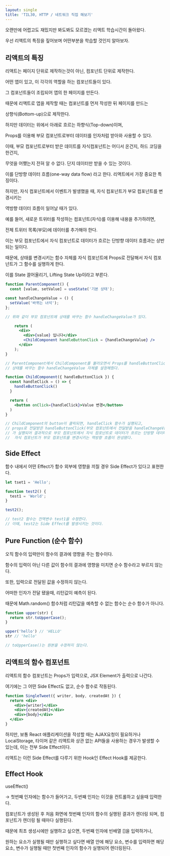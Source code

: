 ```yaml
---
layout: single
title: 'TIL30, HTTP / 네트워크 직접 해보기'
---
```


오랜만에 어렵고도 재밌지만 봐도봐도 모르겠는 리액트 학습시간이 돌아왔다.

우선 리액트의 특징을 짚어보며 어떤부분을 학습할 것인지 알아보자.

## 리액트의 특징

리액트는 페이지 단위로 제작하는것이 아닌, 컴포넌트 단위로 제작한다.

어떤 앱이 있고, 이 각각의 역할을 하는 컴포넌트들이 있다.

그 컴포넌트들이 조립되어 앱의 한 페이지를 만든다.

때문에 리액트로 앱을 제작할 때는 컴포넌트를 먼저 작성한 뒤 페이지를 만드는

상향식(Bottom-up)으로 제작한다.

하지만 데이터는 위에서 아래로 흐르는 하향식(Top-down)이며,

Props를 이용해 부모 컴포넌트로부터 데이터를 인자처럼 받아와 사용할 수 있다.

이때, 부모 컴포넌트로부터 받은 데이트를 자식컴포넌트는 어디서 온건지, 하드 코딩을 한건지,

무엇을 어쨌는지 전혀 알 수 없다. 단지 데이터만 받을 수 있는 것이다.

이를 단방향 데이터 흐름(one-way data flow) 라고 한다. 리액트에서 가장 중요한 특징이다.

하지만, 자식 컴포넌트에서 이벤트가 발생했을 때, 자식 컴포넌트가 부모 컴포넌트를 변경시키는

역방향 데이터 흐름이 일어날 때가 있다.

예를 들어, 새로운 트위터를 작성하는 컴포넌트(자식)를 이용해 내용을 추가하려면,

전체 트위터 목록(부모)에 데이터를 추가해야 한다.

이는 부모 컴포넌트에서 자식 컴포넌트로 데이터가 흐르는 단방향 데이터 흐름과는 상반되는 일이다.

때문에, 상태를 변경시키는 함수 자체를 자식 컴포넌트에 Props로 전달해서 자식 컴포넌트가 그 함수를 실행하게 한다. 

이를 State 끌어올리기, Lifting State Up이라고 부른다.

```jsx
function ParentComponent() {
  const [value, setValue] = useState('기본 상태');

const handleChangeValue = () {
  setValue('바뀌는 녀석');
};

// 위와 같이 부모 컴포넌트에 상태를 바꾸는 함수 handleChangeValue가 있다.

	return (
	  <div>
	    <div>{value} 입니다</div>
	    <ChildComponent handleButtonClick = {handleChangeValue} />
	  </div>
	);
}

// ParentComponent에서 ChildComponent를 불러오면서 Props를 handleButtonClick로
// 상태를 바꾸는 함수 handleChangeValue 자체를 설정해줬다.

function ChildComponent({ handleButtonClick }) {
  const handleClick = () => {
    handleButtonClick()
  }

  return (
    <button onClick={handleClick}>Value 변경</button>
  )
}

// ChildComponent의 button이 클릭되면, handleClick 함수가 실행되고,
// props로 전달받은 handleButtonClick(부모 컴포넌트에서 전달받음 handleChangeValue함수 자체)
// 가 실행되어 결과적으로 부모 컴포넌트에서 자식 컴포넌트로 데이터가 흐르는 단방향 데이터 흐름이면서
//  자식 컴포넌트가 부모 컴포넌트를 변경시키는 역방향 흐름이 완성됐다.

```

## Side Effect

함수 내에서 어떤 Effect가 함수 외부에 영향을 끼칠 경우 Side Effect가 있다고 표현한다.

```jsx
let tset1 = 'Hello';

function test2() {
  test1 = 'World';
}

test2();

// test2 함수는 전역변수 test1을 수정한다.
// 이때, test2는 Side Effect를 발생시키는 것이다.
```

## Pure Function (순수 함수)

오직 함수의 입력만이 함수의 결과에 영향을 주는 함수이다.

함수의 입력이 아닌 다른 값이 함수의 결과에 영향을 미치면 순수 함수라고 부르지 않는다.

또한, 입력으로 전달된 값을 수정하지 않는다.

어떠한 인자가 전달 됐을때, 리턴값이 예측이 된다.

때문에 Math.random() 함수처럼 리턴값을 예측할 수 없는 함수는 순수 함수가 아니다.

```jsx
function upper(str) {
  return str.toUpperCase();
}

upper('hello') // 'HELLO'
str // 'hello'

// toUpperCase()는 원본을 수정하지 않는다.
```

## 리액트의 함수 컴포넌트

리액트의 함수 컴포넌트는 Props가 입력으로, JSX Element가 출력으로 나간다.

여기에는 그 어떤 Side Effect도 없고, 순수 함수로 작동된다.

```jsx
function SingleTweet({ writer, body, createdAt }) {
  return <div>
    <div>{writer}</div>
    <div>{createdAt}</div>
    <div>{body}</div>
  </div>
}
```

하지만, 보통 React 애플리케이션을 작성할 때는 AJAX요청이 필요하거나 LocalStorage, 타이머 같은 리액트와 상관 없는 API들을 사용하는 경우가 발생할 수 있는데, 이는 전부 Side Effect이다.

리액트는 이런 Side Effect를 다루기 위한 Hook인 Effect Hook를 제공한다.

## Effect Hook

useEffect()

→ 첫번째 인자에는 함수가 들어가고, 두번째 인자는 이것을 컨트롤하고 싶을때 입력한다.

컴포넌트가 생성된 후 처음 화면에 첫번째 인자의 함수의 실행된 결과가 렌더링 되며, 컴포넌트가 렌더링 될 때마다 실행된다.

때문에 최초 생성시에만 실행하고 싶으면, 두번째 인자에 빈배열 []을 입력하거나,

원하는 요소가 실행될 때만 실행하고 싶다면 배열 안에 해당 요소, 변수를 입력하면 해당 요소, 변수가 실행될 때만 첫번째 인자의 함수가 실행되어 렌더링된다.